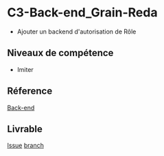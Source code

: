 # C3-Back-end_Grain-Reda



- Ajouter un backend d'autorisation de Rôle

## Niveaux de compétence

- Imiter

## Réference

[Back-end](https://laravel.com/)

## Livrable

[Issue](https://github.com/labs-web/prototype/issues/197)
[branch](https://github.com/labs-web/prototype/tree/197-autorisation_gestion-roles-backend)